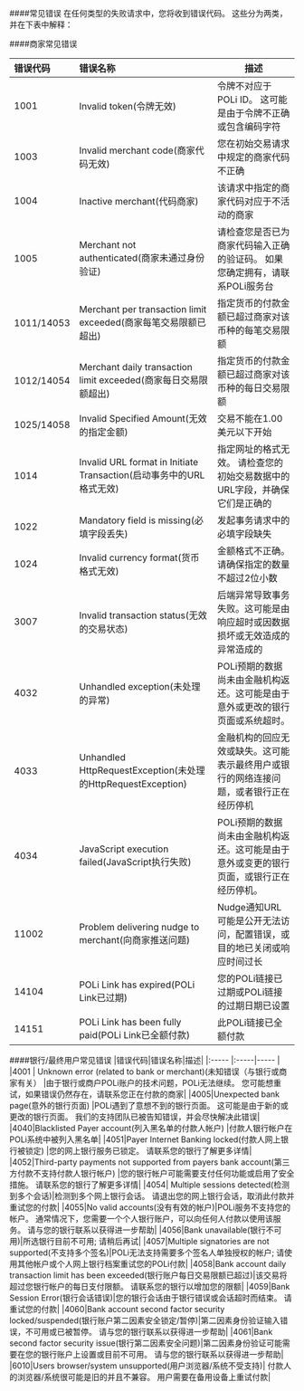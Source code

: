 ####常见错误
在任何类型的失败请求中，您将收到错误代码。 这些分为两类，并在下表中解释： 

####商家常见错误

|错误代码|错误名称|描述|
|:-----  |:-----|-----                           |
|1001 |	Invalid token(令牌无效)   |令牌不对应于POLi ID。 这可能是由于令牌不正确或包含编码字符  |
|1003|Invalid merchant code(商家代码无效)	|您在初始交易请求中规定的商家代码不正确|
|1004|Inactive merchant(代码商家)	|该请求中指定的商家代码对应于不活动的商家|
|1005|Merchant not authenticated(商家未通过身份验证)	|请检查您是否已为商家代码输入正确的验证码。 如果您确定拥有，请联系POLi服务台|
|1011/14053|Merchant per transaction limit exceeded(商家每笔交易限额已超出)	|指定货币的付款金额已超过商家对该币种的每笔交易限额|
|1012/14054|Merchant daily transaction limit exceeded(商家每日交易限额超出)|指定货币的付款金额已超过商家对该币种的每日交易限额|
|1025/14058|Invalid Specified Amount(无效的指定金额)|交易不能在1.00美元以下开始|
|1014|Invalid URL format in Initiate Transaction(启动事务中的URL格式无效)|指定网址的格式无效。 请检查您的初始交易数据中的URL字段，并确保它们是正确的|
|1022|Mandatory field is missing(必填字段丢失)|发起事务请求中的必填字段缺失|
|1024|Invalid currency format(货币格式无效)|金额格式不正确。请确保指定的数量不超过2位小数|
|3007|Invalid transaction status(无效的交易状态)|后端异常导致事务失败。这可能是由响应超时或因数据损坏或无效造成的异常造成的|
|4032|Unhandled exception(未处理的异常)|POLi预期的数据尚未由金融机构返还。这可能是由于意外或更改的银行页面或系统超时。|
|4033|Unhandled HttpRequestException(未处理的HttpRequestException)|金融机构的回应无效或缺失。这可能表示最终用户或银行的网络连接问题，或者银行正在经历停机|
|4034|JavaScript execution failed(JavaScript执行失败)|POLi预期的数据尚未由金融机构返还。这可能是由于意外或变更的银行页面，或银行正在经历停机。|
|11002|Problem delivering nudge to merchant(向商家推送问题)|Nudge通知URL可能是公开无法访问，配置错误，或目的地已关闭或响应时间过长|
|14104|	POLi Link has expired(POLi Link已过期)|您的POLi链接已过期或POLi链接的过期日期已设置|
|14151|POLi Link has been fully paid(POLi Link已全额付款)|此POLi链接已全额付款|

####银行/最终用户常见错误
|错误代码|错误名称|描述|
|:-----  |:-----|-----                           |
|4001 |	Unknown error (related to bank or merchant)(未知错误（与银行或商家有关） |由于银行或商户POLi账户的技术问题，POLi无法继续。 您可能想重试，如果错误仍然存​​在，请联系您正在付款的商家|
|4005|Unexpected bank page(意外的银行页面)	|POLi遇到了意想不到的银行页面。 这可能是由于新的或更改的银行页面。 我们的支持团队已被告知错误，并会尽快解决此错误|
|4040|Blacklisted Payer account(列入黑名单的付款人帐户)	|付款人银行帐户在POLi系统中被列入黑名单|
|4051|Payer Internet Banking locked(付款人网上银行被锁定)	|您的网上银行服务已锁定。 请联系您的银行了解更多详情|
|4052|Third-party payments not supported from payers bank account(第三方付款不支持付款人银行帐户)	|您的银行帐户可能需要支付任何功能或启用了安全措施。 请联系您的银行了解更多详情|
|4054|	Multiple sessions detected(检测到多个会话)|检测到多个网上银行会话。 请退出您的网上银行会话，取消此付款并重试您的付款|
|4055|No valid accounts(没有有效的帐户)|POLi服务不支持您的帐户。 通常情况下，您需要一个个人银行账户，可以向任何人付款以使用该服务。 请与您的银行联系以获得进一步帮助|
|4056|Bank unavailable(银行不可用)|所选银行目前不可用; 请稍后再试|
|4057|Multiple signatories are not supported(不支持多个签名)|POLi无法支持需要多个签名人单独授权的帐户; 请使用其他帐户或个人网上银行档案重试您的POLi付款|
|4058|Bank account daily transaction limit has been exceeded(银行账户每日交易限额已超过)|该交易将超过您银行帐户的每日支付限额。 请联系您的银行以增加您的限额|
|4059|Bank Session Error(银行会话错误)|您的银行会话由于银行错误或会话超时而结束。 请重试您的付款|
|4060|Bank account second factor security locked/suspended(银行账户第二因素安全锁定/暂停)|第二因素身份验证输入错误，不可用或已被暂停。 请与您的银行联系以获得进一步帮助|
|4061|Bank second factor security issue(银行第二因素安全问题)|第二因素身份验证可能需要在您的银行账户上设置或目前不可用。 请与您的银行联系以获得进一步帮助|
|6010|Users browser/system unsupported(用户浏览器/系统不受支持)|	付款人的浏览器/系统很可能是旧的并且不兼容。 用户需要在备用设备上重试付款|
